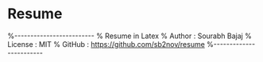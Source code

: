 # Resume

%-------------------------
% Resume in Latex 
% Author : Sourabh Bajaj 
% License : MIT 
% GitHub : https://github.com/sb2nov/resume 
%------------------------ 

